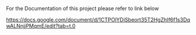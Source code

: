 For the Documentation of this project please refer to link below

https://docs.google.com/document/d/1CTPOlYDiSbeort35T2HgZhIf6f1s3DqwALNnjjPMqmE/edit?tab=t.0
